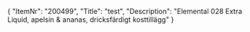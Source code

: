 {
  "ItemNr": "200499",
  "Title": "test",
  "Description": "Elemental 028 Extra Liquid, apelsin & ananas, dricksfärdigt kosttillägg"
}